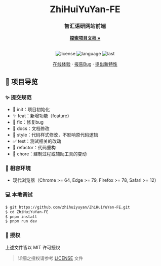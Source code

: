<h1 align="center">ZhiHuiYuYan-FE</h1>
<div align="center">
  <h3>智汇语研网站前端</h3>
  <a href="https://github.com/zhihuiyuyan/ZhiHuiYuYan-FE"><strong>探索项目文档 »</strong></a>
  <br />
  <br />
  
  ![license](https://img.shields.io/github/license/zhihuiyuyan/ZhiHuiYuYan-FE)
  ![language](https://img.shields.io/github/languages/top/zhihuiyuyan/ZhiHuiYuYan-FE)
  ![last](https://img.shields.io/github/last-commit/zhihuiyuyan/ZhiHuiYuYan-FE)
  
  <a href="#" target="_blank">在线体验</a>
  ·
  <a href="https://github.com/zhihuiyuyan/ZhiHuiYuYan-FE/issues">报告Bug</a>
  ·
  <a href="https://github.com/zhihuiyuyan/ZhiHuiYuYan-FE/issues">提出新特性</a>
</div>

## 🔖 项目导览

### ✨ 提交规范

- 🎉 init：项目初始化
- ✨ feat：新增功能（feature）
- 🐞 fix：修复bug
- 📃 docs：文档修改
- 🌈 style：代码样式修改，不影响原代码逻辑
- ✅ test：测试相关的改动
- 🔨 refactor：代码重构
- 🔧 chore：建制过程或辅助工具的变动

### 🎯 相容环境

- 现代浏览器（Chrome >= 64, Edge >= 79, Firefox >= 78, Safari >= 12）

### 💻 本地调试

```bash
$ git https://github.com/zhihuiyuyan/ZhiHuiYuYan-FE.git
$ cd ZhiHuiYuYan-FE
$ pnpm install
$ pnpm run dev
```

### 📝 授权

上述文件皆以 MIT 许可授权

> 详细之授权请参考 [LICENSE](LICENSE) 文件
